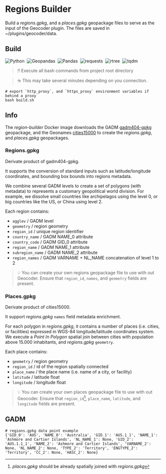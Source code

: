# Regions Builder

Build a *regions.gpkg*, and a *places.gpkg* geopackage files to serve as the input of the Geocoder plugin.
The files are saved in ~/plugins/geocoder/data.

## Build

![Python](https://img.shields.io/badge/Python-3.8-information)&nbsp;&nbsp;![Geopandas](https://img.shields.io/badge/Geopandas-~=0.10-information)&nbsp;&nbsp;![Pandas](https://img.shields.io/badge/Pandas-~=1.4-information)&nbsp;&nbsp;![requests](https://img.shields.io/badge/Requests-2.27.1-information)&nbsp;&nbsp;![rtree](https://img.shields.io/badge/rtree-1.0.0-information)&nbsp;&nbsp;![tqdm](https://img.shields.io/badge/tqdm-~=0.46-information)

> :bangbang: Execute all bash commands from project root directory

> :coffee: This may take several minutes depending on you connection.

```shell
# export `http_proxy`, and `https_proxy` environment variables if behind a proxy
bash build.sh
```

## Info

The *region-builder* Docker image downloads the GADM [gadm404-gpkg](https://biogeo.ucdavis.edu/data/gadm4.0/gadm404-gpkg.zip) geopackage,
and the Geonames [cities15000](https://download.geonames.org/export/dump/cities15000.zip) to create the *regions.gpkg*, and *places.gpkg* geopackages.

### Regions.gpkg

Derivate product of gadm404-gpkg.

It supports the conversion of standard inputs such as latitude/longitude coordinates, and bounding box bounds into regions metadata.

We combine several GADM levels to create a set of polygons (with metadata) to represents a customary geopolitical world division.
For example, we dissolve small countries like archipelagos using the level 0, or big countries like the US, or China using level 2.

Each region contains:
* `agglev` / GADM level
* `geometry` / region geometry
* `region_id` / unique region identifier
* `country_name` / GADM NAME_0 attribute
* `country_code` / GADM GID_0 attribute
* `region_name` / GADM NAME_1 attribute
* `subregion_name` / GADM NAME_2 attribute
* `region_names` / GADM VARNAME + NL_NAME concatenation of level 1 to 2

> :bulb: You can create your own regions geopackage file to use with out Geocoder.
> Ensure that `region_id`, `names`, and `geometry` fields are present.

### Places.gpkg

Derivate product of cities15000.

It support *regions.gpkg* `names` field metadata enrichment.

For each polygon in *regions.gpkg*, it contains a number of places (i.e. cities, or facilities) expressed in WGS-84 longitude/latitude coordinates system.
We execute a *Point In Polygon* spatial join between cities with population above 15.000 inhabitants, and *regions.gpkg* `geometry`.

Each place contains:
* `geometry` / region geometry
* `region_id` / id of the region spatially connected
* `place_name` / the place name (i.e. name of a city, or facility)
* `latitude` / latitude float
* `longitude` / longitude float

> :bulb: You can create your own places geopackage file to use with out Geocoder.
> Ensure that `region_id`[^1], `place_name`, `latitude`, and `longitude` fields are present.

## GADM

```shell
# regions.gpkg data point example
{'GID_0': 'AUS', 'NAME_0': 'Australia', 'GID_1': 'AUS.1_1', 'NAME_1': 'Ashmore and Cartier Islands', 'NL_NAME_1': None, 'GID_2': 'AUS.1.1_1', 'NAME_2': 'Ashmore and Cartier Islands', 'VARNAME_2': None, 'NL_NAME_2': None, 'TYPE_2': 'Territory', 'ENGTYPE_2': 'Territory', 'CC_2': None, 'HASC_2': None}
```

[^1]: *places.gpkg* should be already spatially joined with *regions.gpkg*
